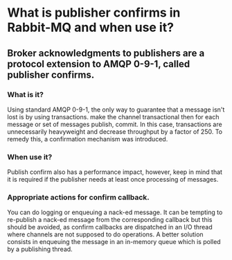 # What is publisher confirms in Rabbit-MQ and when use it?
## Broker acknowledgments to publishers are a protocol extension to AMQP 0-9-1, called publisher confirms.

### What is it?
Using standard AMQP 0-9-1, the only way to guarantee that a message isn't lost is by using transactions.
make the channel transactional then for each message or set of messages publish, commit.
In this case, transactions are unnecessarily heavyweight and decrease throughput by a factor of 250.
To remedy this, a confirmation mechanism was introduced.

### When use it?
Publish confirm also has a performance impact, however, keep in mind that it is required if 
the publisher needs at least once processing of messages.

### Appropriate actions for confirm callback.
You can do logging or enqueuing a nack-ed message.
It can be tempting to re-publish a nack-ed message from the corresponding callback but this should be avoided,
as confirm callbacks are dispatched in an I/O thread where channels are not supposed to do operations.
A better solution consists in enqueuing the message in an in-memory queue which is polled by a publishing thread.






